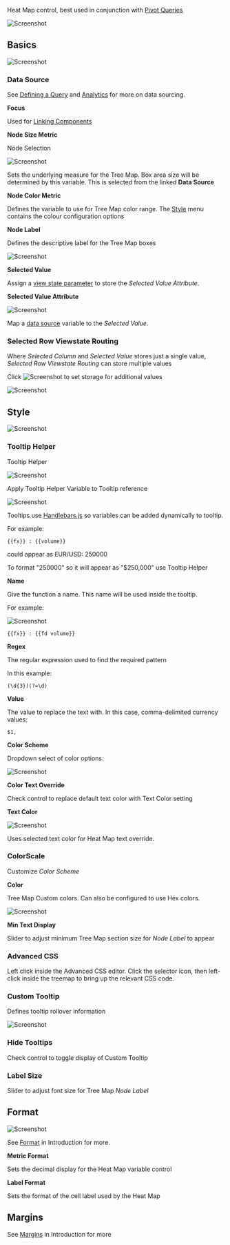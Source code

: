 Heat Map control, best used in conjunction with [Pivot Queries](introduction.md#pivot-query)

![Screenshot](img/heatmaphtmllight.jpg)

## Basics

![Screenshot](img/treemapmenu.jpg)

### Data Source

See [Defining a Query](introduction.md#defining-a-query) and [Analytics](introduction.md#analytics) for more on data sourcing.

**Focus**

Used for [Linking Components](introduction.md#linking-components)

**Node Size Metric**

Node Selection

![Screenshot](img/nodemetrics.jpg)

Sets the underlying measure for the Tree Map. Box area size will be determined by this variable. This is selected from the linked **Data Source**

**Node Color Metric**

Defines the variable to use for Tree Map color range.  The <a href="#style">Style</a> menu contains the colour configuration options

**Node Label**

Defines the descriptive label for the Tree Map boxes

![Screenshot](img/nodelabelshtmllight.jpg)

**Selected Value**

Assign a [view state parameter](introduction.md#view-state-parameters) to store the *Selected Value Attribute*. 

**Selected Value Attribute**

![Screenshot](img/selectedvalueattributetreemap.jpg)

Map a <a href="#data-source">data source</a> variable to the *Selected Value*.

### Selected Row Viewstate Routing

Where *Selected Column* and *Selected Value* stores just a single value, *Selected Row Viewstate Routing* can store multiple values

Click ![Screenshot](img/addroutinghtmllight.jpg) to set storage for additional values

![Screenshot](img/selectedrowviewstateroutinghtmllight.jpg)

## Style

![Screenshot](img/heatmapstyle.jpg)

### Tooltip Helper

Tooltip Helper

![Screenshot](img/tooltiphelper.jpg)

Apply Tooltip Helper Variable to Tooltip reference

![Screenshot](img/addhelpertooltip.jpg)

Tooltips use <a href="http://handlebarsjs.com/">Handlebars.js</a> so variables can be added dynamically to tooltip.

For example:
 
```
{{fx}} : {{volume}}
```

could appear as
EUR/USD: 250000

To format "250000" so it will appear as "$250,000" use Tooltip Helper

**Name**

Give the function a name.  This name will be used inside the tooltip.

For example:

![Screenshot](img/helpername.jpg)

```
{{fx}} : {{fd volume}}
```

**Regex**

The regular expression used to find the required pattern

In this example:

```
(\d{3})(?=\d)
```

**Value**

The value to replace the text with. In this case, comma-delimited currency values: 

```
$1,
```

**Color Scheme**

Dropdown select of color options:

![Screenshot](img/colorscalehtmllight.jpg)

**Color Text Override**

Check control to replace default text color with Text Color setting

**Text Color**

![Screenshot](img/heatmaptextcolor.jpg)

Uses selected text color for Heat Map text override.

### ColorScale

Customize *Color Scheme*

**Color**

Tree Map Custom colors.  Can also be configured to use Hex colors.

![Screenshot](img/colorscale.jpg)

**Min Text Display**

Slider to adjust minimum Tree Map section size for *Node Label* to appear

### Advanced CSS

Left click inside the Advanced CSS editor. Click the selector icon, then left-click inside the treemap to bring up the relevant CSS code. 

### Custom Tooltip

Defines tooltip rollover information

![Screenshot](img/customtooltiphtmllight3.jpg)

### Hide Tooltips

Check control to toggle display of Custom Tooltip

### Label Size

Slider to adjust font size for Tree Map *Node Label*

## Format

![Screenshot](img/mapformat.jpg)

See [Format](introduction.md#format) in Introduction for more.

**Metric Format**

Sets the decimal display for the Heat Map variable control

**Label Format**

Sets the format of the cell label used by the Heat Map

## Margins

See [Margins](introduction.md#margins) in Introduction for more

